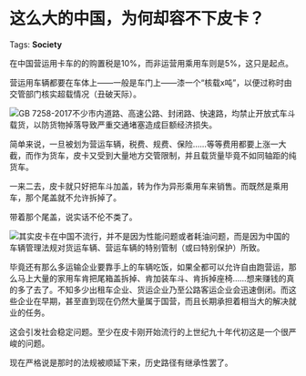 # 这么大的中国，为何却容不下皮卡？

Tags: **Society**

在中国营运用卡车的的购置税是10%，而非运营用乘用车则是5%，这只是起点。

营运用车辆都要在车体上——一般是车门上——漆一个“核载x吨”，以便过称时由交管部门核实超载情况（丑破天际）。

![](https://pic1.zhimg.com/50/v2-e4d032bb28a77bd3f4a4adf622f41262_hd.jpg?source=1940ef5c)GB 7258-2017不少市内道路、高速公路、封闭路、快速路，均禁止开放式车斗载货，以防货物掉落导致严重交通堵塞造成巨额经济损失。

简单来说，一旦被划为营运车辆，税费、规费、保险……等等费用都要上涨一大截，而作为货车，皮卡又受到大量地方交管限制，并且载货量毕竟不如同轴距的纯货车。

一来二去，皮卡就只好把车斗加盖，转为作为异形乘用车来销售。而既然是乘用车，那个尾盖就不允许拆掉了。

带着那个尾盖，说实话不伦不类了。

![](https://pic1.zhimg.com/50/v2-d4e3a91233b488ba2c343fac2efbff1f_hd.jpg?source=1940ef5c)其实皮卡在中国不流行，并不是因为性能问题或者耗油问题，而是因为中国的车辆管理法规对货运车辆、营运车辆的特别管制（或曰特别保护）所致。

毕竟还有那么多运输企业要靠手上的车辆吃饭，如果全都可以允许自由跑营运，那么马上大量的家用车肯把尾箱盖拆掉、肯加装车斗、肯拆掉座椅……想来赚钱的真的多了去了。不知多少出租车企业、货运企业乃至公路客运企业会迅速倒闭。而这些企业在早期，甚至直到现在仍然大量属于国营，而且长期承担着相当大的解决就业的任务。

这会引发社会稳定问题。至少在皮卡刚开始流行的上世纪九十年代初这是一个很严峻的问题。

现在严格说是那时的法规被顺延下来，历史路径有继承性罢了。



